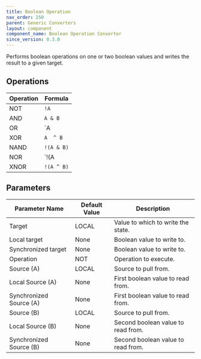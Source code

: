 ```yaml
---
title: Boolean Operation
nav_order: 250
parent: Generic Converters
layout: component
component_name: Boolean Operation Converter
since_version: 0.3.0
---
```


Performs boolean operations on one or two boolean values and writes the result to a given target.

## Operations

| Operation | Formula     |
|-----------|-------------|
| NOT       | `!A`        |
| AND       | `A & B`     |
| OR        | `A | B`     |
| XOR       | `A  ^ B`    |
| NAND      | `!(A & B)`  |
| NOR       | `!(A | B)`  |
| XNOR      | `!(A ^ B)`  |

## Parameters

| Parameter Name          | Default Value | Description                        |
|-------------------------|---------------|------------------------------------|
| Target                  | LOCAL         | Value to which to write the state. |
| Local target            | None          | Boolean value to write to.         |
| Synchronized target     | None          | Boolean value to write to.         |
| Operation               | NOT           | Operation to execute.              |
| Source (A)              | LOCAL         | Source to pull from.               |
| Local Source (A)        | None          | First boolean value to read from.  |
| Synchronized Source (A) | None          | First boolean value to read from.  |
| Source (B)              | LOCAL         | Source to pull from.               |
| Local Source (B)        | None          | Second boolean value to read from. |
| Synchronized Source (B) | None          | Second boolean value to read from. |